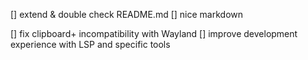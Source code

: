 [] extend & double check README.md
        [] nice markdown 

[] fix clipboard+ incompatibility with Wayland
[] improve development experience with LSP and specific tools
